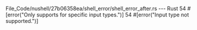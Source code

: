 File_Code/nushell/27b06358ea/shell_error/shell_error_after.rs --- Rust
54     #[error("Only supports for specific input types.")]                                                                                                   54     #[error("Input type not supported.")]

